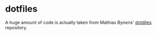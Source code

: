 # dotfiles

A huge amount of code is actually taken from Mathias Bynens' [dotdiles](https://github.com/mathiasbynens/dotfiles/) repository.
